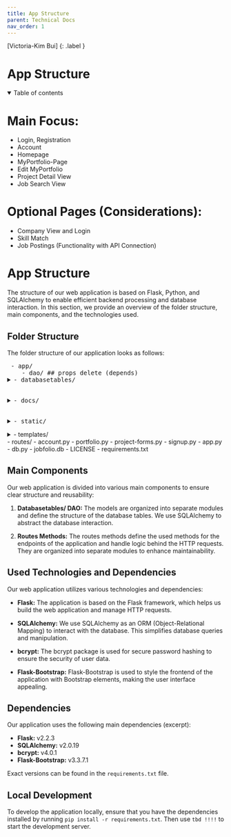 ```yaml
---
title: App Structure
parent: Technical Docs
nav_order: 1
---
```


[Victoria-Kim Bui]
{: .label }

# App Structure

<details open markdown="block">
  <summary>
    Table of contents
  </summary>
</details>


# Main Focus:
+ Login, Registration
+ Account
+ Homepage
+ MyPortfolio-Page
+ Edit MyPortfolio
+ Project Detail View
+ Job Search View 

# Optional Pages (Considerations):
+ Company View and Login
+ Skill Match 
+ Job Postings (Functionality with API Connection)

# App Structure

The structure of our web application is based on Flask, Python, and SQLAlchemy to enable efficient backend processing and database interaction. In this section, we provide an overview of the folder structure, main components, and the technologies used.

## Folder Structure

The folder structure of our application looks as follows:

<pre>
 - app/
    - dao/ ## props delete (depends)
<details>
<summary>- databasetables/</summary>
  <pre>
    - education.py
    - language.py
    - project.py
    - skill.py
    - user.py
    - userProfile.py
  </pre> 
  </details>
  <details>
<summary>- docs/</summary>
    <pre>
    - assets/
    - team-eval/
      - contributions.md
      - goals.md
      - improvements.md
      - peer-review.md
      - index.md
    - technical-docs/
      - api-reference.md
      - app-behavior.md
      - app-structure.md
      - data-model.md
      - design-decisions.md
      - index.md
    - user-eval/
      - user-eval.md
    - _config.yml
    - README.md ## necessary?
    - ui-components.md ##to be deleted
    - value-proposition.md
    </pre>
</details>
  <details>
<summary>- static/</summary>
    - account.css
    - edit_portfolio.css
    - findjobs.css
    - home.css
    - login.css
    - portfolio_logged_in.css
    - portfolio_logged_out.css
    - project_forms.css
    - signup.css
    - default-pfp.jpg ##own folder props
    - interview.jpg
    - logo-transperent.png
    </pre>
</details>
  <details>
<summary>- templates/</summary>
    - account.html
    - findjobs.html
    - home.html
    - login.html
    - portfolio_logged_in.html
    - portfolio_logged_out.html
    - project_forms.html
    - signup.html
    - base.html
    </pre>
</details>
- routes/
  - account.py
  - portfolio.py
  - project-forms.py
  - signup.py
- app.py
- db.py
- jobfolio.db
- LICENSE
- requirements.txt


## Main Components

Our web application is divided into various main components to ensure clear structure and reusability:

1. **Databasetables/ DAO:** The models are organized into separate modules and define the structure of the database tables. We use SQLAlchemy to abstract the database interaction.

2. **Routes Methods:** The routes methods define the used methods for the endpoints of the application and handle logic behind the HTTP requests. They are organized into separate modules to enhance maintainability.

## Used Technologies and Dependencies

Our web application utilizes various technologies and dependencies:

- **Flask:** The application is based on the Flask framework, which helps us build the web application and manage HTTP requests.

- **SQLAlchemy:** We use SQLAlchemy as an ORM (Object-Relational Mapping) to interact with the database. This simplifies database queries and manipulation.

- **bcrypt:** The bcrypt package is used for secure password hashing to ensure the security of user data.

- **Flask-Bootstrap:** Flask-Bootstrap is used to style the frontend of the application with Bootstrap elements, making the user interface appealing.

## Dependencies

Our application uses the following main dependencies (excerpt):

- **Flask:** v2.2.3
- **SQLAlchemy:** v2.0.19
- **bcrypt:** v4.0.1
- **Flask-Bootstrap:** v3.3.7.1

Exact versions can be found in the `requirements.txt` file.

## Local Development

To develop the application locally, ensure that you have the dependencies installed by running `pip install -r requirements.txt`. Then use `tbd !!!!` to start the development server.
